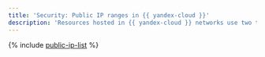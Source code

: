 ```yaml
---
title: 'Security: Public IP ranges in {{ yandex-cloud }}'
description: 'Resources hosted in {{ yandex-cloud }} networks use two types of public IP addresses: IP addresses of {{ yandex-cloud }} resources and IP addresses used by {{ yandex-cloud }} services.'
---
```


{% include [public-ip-list](../overview/concepts/public-ips.md) %}
